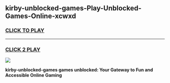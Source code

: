 
## kirby-unblocked-games-Play-Unblocked-Games-Online-xcwxd
<h3>
<a href="https://premium76.site?title=kirby-unblocked-games&ref=25A">CLICK TO PLAY</a></h3>
<hr>

<h3>
<a href="https://premium76.site?title=kirby-unblocked-games&ref=25A">CLICK 2 PLAY</a>
  
</h3>

<a href="https://premium76.site?title=kirby-unblocked-games&ref=25A"><img src="https://clearcache.store/games.png"></a>


**kirby-unblocked-games games unblocked: Your Gateway to Fun and Accessible Online Gaming**
